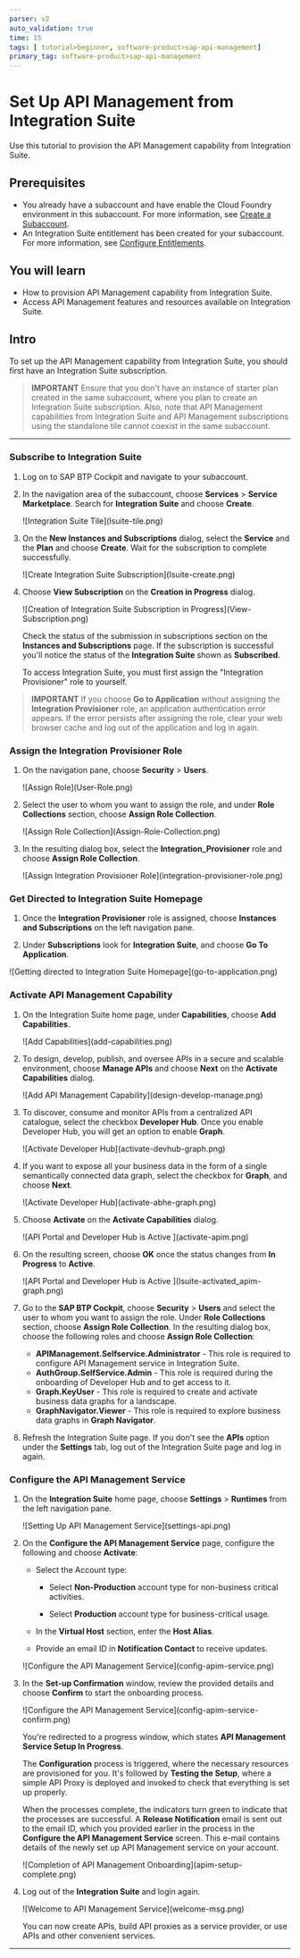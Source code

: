 ```yaml
---
parser: v2
auto_validation: true
time: 15
tags: [ tutorial>beginner, software-product>sap-api-management]
primary_tag: software-product>sap-api-management
---
```


# Set Up API Management from Integration Suite
<!-- description --> Use this tutorial to provision the API Management capability from  Integration Suite.

## Prerequisites
 - You already have a subaccount and have enable the Cloud Foundry environment in this subaccount. For more information, see [Create a Subaccount](https://help.sap.com/docs/BTP/65de2977205c403bbc107264b8eccf4b/05280a123d3044ae97457a25b3013918.html?q=entitlements).
 - An Integration Suite entitlement has been created for your subaccount. For more information, see [Configure Entitlements](https://help.sap.com/docs/BTP/65de2977205c403bbc107264b8eccf4b/37f8871865114f44aebee3db6ac64b72.html?q=create%20entitlements).

## You will learn
  - How to provision API Management capability from Integration Suite.  
  - Access API Management features and resources available on Integration Suite.

## Intro
To set up the API Management capability from Integration Suite, you should first have an Integration Suite subscription.

>**IMPORTANT** Ensure that you don't have an instance of starter plan created in the same subaccount, where you plan to create an Integration Suite subscription. Also, note that API Management capabilities from Integration Suite and API Management subscriptions using the standalone tile cannot coexist in the same subaccount.

---

### Subscribe to Integration Suite


1. Log on to SAP BTP Cockpit and navigate to your subaccount.

2. In the navigation area of the subaccount, choose **Services** > **Service Marketplace**. Search for **Integration Suite** and choose **Create**.
   <!-- border -->![Integration Suite Tile](Isuite-tile.png)

3. On the **New Instances and Subscriptions** dialog, select the **Service** and the **Plan** and choose **Create**.
   Wait for the subscription to complete successfully.
   <!-- border -->![Create Integration Suite Subscription](Isuite-create.png)

4. Choose **View Subscription** on the **Creation in Progress** dialog.
   <!-- border -->![Creation of Integration Suite Subscription in Progress](View-Subscription.png)
   Check the status of the submission in subscriptions section on the **Instances and Subscriptions** page. If the subscription is successful you'll notice the status of the **Integration Suite** shown as **Subscribed**.

   To access Integration Suite, you must first assign the "Integration Provisioner" role to yourself.

>**IMPORTANT** If you choose **Go to Application** without assigning the **Integration Provisioner** role, an application authentication error appears. If the error persists after assigning the role, clear your web browser cache and log out of the application and log in again.




### Assign the Integration Provisioner Role


1. On the navigation pane, choose **Security** > **Users**.
   <!-- border -->![Assign Role](User-Role.png)

2. Select the user to whom you want to assign the role, and under **Role Collections** section, choose **Assign Role Collection**.
   <!-- border -->![Assign Role Collection](Assign-Role-Collection.png)

3. In the resulting dialog box, select the **Integration_Provisioner** role and choose **Assign Role Collection**.
   <!-- border -->![Assign Integration Provisioner Role](integration-provisioner-role.png)



### Get Directed to Integration Suite Homepage


1. Once the **Integration Provisioner** role is assigned, choose **Instances and Subscriptions** on the left navigation pane.

2. Under **Subscriptions** look for **Integration Suite**, and choose **Go To Application**.
  <!-- border -->![Getting directed to Integration Suite Homepage](go-to-application.png)


### Activate API Management Capability 


1. On the Integration Suite home page, under **Capabilities**, choose **Add Capabilities**.
   <!-- border -->![Add Capabilities](add-capabilities.png)

2. To design, develop, publish, and oversee APIs in a secure and scalable environment, choose **Manage APIs** and choose **Next** on the **Activate Capabilities** dialog.
   <!-- border -->![Add API Management Capability](design-develop-manage.png)

3. To discover, consume and monitor APIs from a centralized API catalogue, select the checkbox **Developer Hub**. 
   Once you enable Developer Hub, you will get an option to enable **Graph**.
   <!-- border -->![Activate Developer Hub](activate-devhub-graph.png)

4. If you want to expose all your business data in the form of a single semantically connected data graph, select the checkbox for **Graph**, and choose **Next**.
   <!-- border -->![Activate Developer Hub](activate-abhe-graph.png)

5. Choose **Activate** on the **Activate Capabilities** dialog.
   <!-- border -->![API Portal and Developer Hub is Active ](activate-apim.png)

6. On the resulting screen, choose **OK** once the status changes from **In Progress** to **Active**.
   <!-- border -->![API Portal and Developer Hub is Active ](Isuite-activated_apim-graph.png)

7. Go to the **SAP BTP Cockpit**, choose **Security** > **Users** and select the user to whom you want to assign the role. Under **Role Collections** section, choose **Assign Role Collection**. In the resulting dialog box, choose the following roles and choose **Assign Role Collection**:

   - **APIManagement.Selfservice.Administrator** - This role is required to configure API Management service in Integration Suite. 
   - **AuthGroup.SelfService.Admin** - This role is required during the onboarding of Developer Hub and to get access to it.
   - **Graph.KeyUser** - This role is required to create and activate business data graphs for a landscape.
   - **GraphNavigator.Viewer** - This role is required to explore business data graphs in **Graph Navigator**.
   
8. Refresh the Integration Suite page. If you don't see the **APIs** option under the **Settings** tab, log out of the Integration Suite page and log in again.



### Configure the API Management Service

   

1. On the **Integration Suite** home page, choose **Settings** > **Runtimes** from the left navigation pane.
   <!-- border -->![Setting Up API Management Service](settings-api.png)

2. On the **Configure the API Management Service** page, configure the following and choose **Activate**:

    - Select the Account type:

        - Select **Non-Production** account type for non-business critical activities.

        - Select **Production** account type for business-critical usage.

    - In the **Virtual Host** section, enter the **Host Alias**.

    - Provide an email ID in **Notification Contact** to receive updates.

    <!-- border -->![Configure the API Management Service](config-apim-service.png)

3. In the **Set-up Confirmation** window, review the provided details and choose **Confirm** to start the onboarding process.
   <!-- border -->![Configure the API Management Service](config-apim-service-confirm.png)
      You're redirected to a progress window, which states **API Management Service Setup In Progress**.

      The **Configuration** process is triggered, where the necessary resources are provisioned for you. It's followed by **Testing the Setup**, where a simple API Proxy is deployed and invoked to check that everything is set up properly.

      When the processes complete, the indicators turn green to indicate that the processes are successful. A **Release Notification** email is sent out to the email ID, which you provided earlier in the process in the **Configure the API Management Service** screen. This e-mail contains details of the newly set up API Management service on your account.
    <!-- border -->![Completion of API Management Onboarding](apim-setup-complete.png)

4. Log out of the **Integration Suite** and login again.
   <!-- border -->![Welcome to API Management Service](welcome-msg.png)

    You can now create APIs, build API proxies as a service provider, or use APIs and other convenient services.




---
